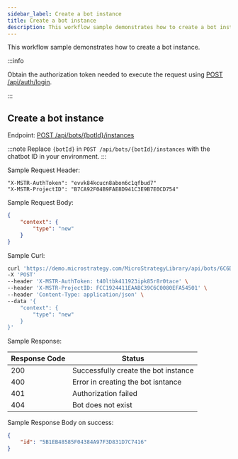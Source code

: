```yaml
---
sidebar_label: Create a bot instance
title: Create a bot instance
description: This workflow sample demonstrates how to create a bot instance
---
```


<Available since="2024 Update 3" />

This workflow sample demonstrates how to create a bot instance.

:::info

Obtain the authorization token needed to execute the request using [POST /api/auth/login](https://demo.microstrategy.com/MicroStrategyLibrary/api-docs/index.html#/Authentication/postLogin).

:::

## Create a bot instance

Endpoint: [POST /api/bots/\{botId}/instances](https://demo.microstrategy.com/MicroStrategyLibrary/api-docs/index.html#/AI%20Chatbot/createInstance)

:::note
Replace `{botId}` in `POST /api/bots/{botId}/instances` with the chatbot ID in your environment.
:::

Sample Request Header:

```http
"X-MSTR-AuthToken": "evvk84kcucn8abon6c1qfbud7"
"X-MSTR-ProjectID": "B7CA92F04B9FAE8D941C3E9B7E0CD754"
```

Sample Request Body:

```json
{
    "context": {
        "type": "new"
    }
}
```

Sample Curl:

```bash
curl 'https://demo.microstrategy.com/MicroStrategyLibrary/api/bots/6C6D314E4C881C01BFD79084DD5B2D42/instances' \
-X 'POST'
--header 'X-MSTR-AuthToken: t40ltbk411923ipk85r8r0tace' \
--header 'X-MSTR-ProjectID: FCC1924411EAABC39C6C0080EFA54501' \
--header 'Content-Type: application/json' \
--data '{
    "context": {
        "type": "new"
    }
}'
```

Sample Response:

| Response Code | Status                                      |
| ------------- | ------------------------------------------- |
| 200           | Successfully create the bot instance        |
| 400           | Error in creating the bot isntance          |
| 401           | Authorization failed                        |
| 404           | Bot does not exist          |

Sample Response Body on success:

```json
{
    "id": "5B1EB48585F04384A97F3D831D7C7416"
}
```

